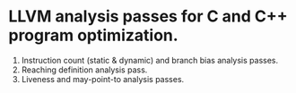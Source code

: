 # LLVM analysis passes for C and C++ program optimization.

1. Instruction count (static & dynamic) and branch bias analysis passes.
2. Reaching definition analysis pass.
3. Liveness and may-point-to analysis passes.

